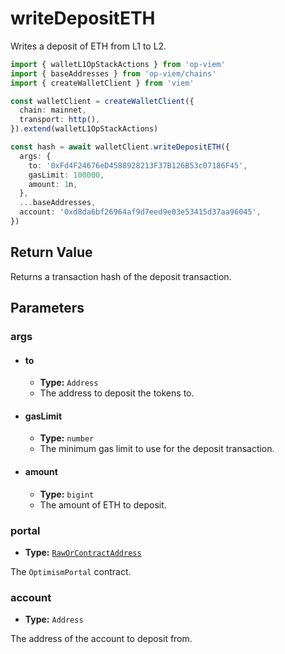 # writeDepositETH

Writes a deposit of ETH from L1 to L2.

```ts [example.ts]
import { walletL1OpStackActions } from 'op-viem'
import { baseAddresses } from 'op-viem/chains'
import { createWalletClient } from 'viem'

const walletClient = createWalletClient({
  chain: mainnet,
  transport: http(),
}).extend(walletL1OpStackActions)

const hash = await walletClient.writeDepositETH({
  args: {
    to: '0xFd4F24676eD4588928213F37B126B53c07186F45',
    gasLimit: 100000,
    amount: 1n,
  },
  ...baseAddresses,
  account: '0xd8da6bf26964af9d7eed9e03e53415d37aa96045',
})
```

## Return Value

Returns a transaction hash of the deposit transaction.

## Parameters

### args

- #### to
  - **Type:** `Address`
  - The address to deposit the tokens to.

- #### gasLimit
  - **Type:** `number`
  - The minimum gas limit to use for the deposit transaction.

- #### amount
  - **Type:** `bigint`
  - The amount of ETH to deposit.

### portal

- **Type:** [`RawOrContractAddress`](https://opviem.sh/docs/glossary/types.html#raworcontractaddress)

The `OptimismPortal` contract.

### account

- **Type:** `Address`

The address of the account to deposit from.
